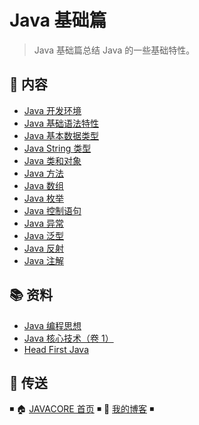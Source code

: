 # Java 基础篇

> Java 基础篇总结 Java 的一些基础特性。

## 📖 内容

- [Java 开发环境](java-develop-env.md)
- [Java 基础语法特性](java-basic-grammar.md)
- [Java 基本数据类型](java-data-type.md)
- [Java String 类型](java-string.md)
- [Java 类和对象](java-class.md)
- [Java 方法](java-method.md)
- [Java 数组](java-array.md)
- [Java 枚举](java-enum.md)
- [Java 控制语句](java-control-statement.md)
- [Java 异常](java-exception.md)
- [Java 泛型](java-generic.md)
- [Java 反射](java-reflection.md)
- [Java 注解](java-annotation.md)

## 📚 资料

- [Java 编程思想](https://book.douban.com/subject/2130190/)
- [Java 核心技术（卷 1）](https://book.douban.com/subject/3146174/)
- [Head First Java](https://book.douban.com/subject/4496038/)

## 🚪 传送

◾ 🏠 [JAVACORE 首页](https://github.com/dunwu/javacore) ◾ 🎯 [我的博客](https://github.com/dunwu/blog) ◾
